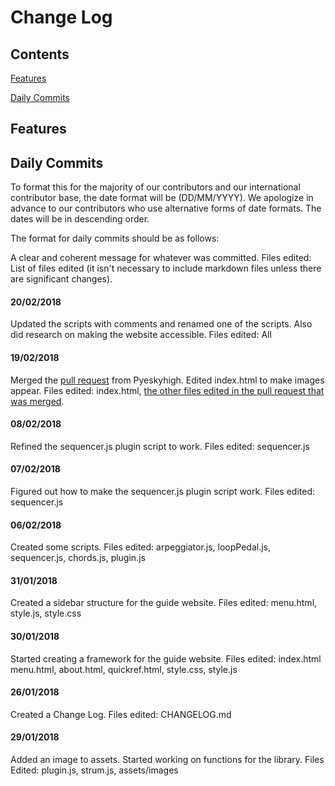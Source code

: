 # Change Log

## Contents

[Features](#features)

[Daily Commits](#daily-commits)

## Features

## Daily Commits

To format this for the majority of our contributors and our international contributor base, the date format will be (DD/MM/YYYY). We apologize in advance to our contributors who use alternative forms of date formats. The dates will be in descending order.

The format for daily commits should be as follows:

A clear and coherent message for whatever was committed. Files edited: List of files edited (it isn't necessary to include markdown files unless there are significant changes).

#### 20/02/2018

Updated the scripts with comments and renamed one of the scripts. Also did research on making the website accessible. Files edited: All

#### 19/02/2018

Merged the [pull request](https://github.com/kabirnagral/LPXscripts/pull/10) from Pyeskyhigh. Edited index.html to make images appear. Files edited: index.html, [the other files edited in the pull request that was merged](https://github.com/kabirnagral/LPXscripts/pull/10/files).

#### 08/02/2018

Refined the sequencer.js plugin script to work. Files edited: sequencer.js

#### 07/02/2018

Figured out how to make the sequencer.js plugin script work. Files edited: sequencer.js

#### 06/02/2018

Created some scripts. Files edited: arpeggiator.js, loopPedal.js, sequencer.js, chords.js, plugin.js

#### 31/01/2018

Created a sidebar structure for the guide website. Files edited: menu.html, style.js, style.css

#### 30/01/2018

Started creating a framework for the guide website. Files edited: index.html menu.html, about.html, quickref.html, style.css, style.js

#### 26/01/2018

Created a Change Log. Files edited: CHANGELOG.md

#### 29/01/2018

Added an image to assets. Started working on functions for the library. Files Edited: plugin.js, strum.js, assets/images
